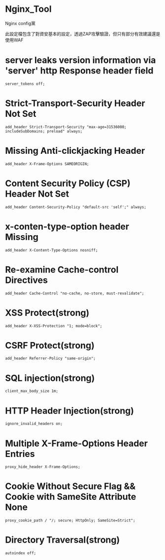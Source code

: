 # Nginx_Tool
Nginx config黨

此設定檔包含了對資安基本的設定，透過ZAP攻擊驗證，但只有部分有效建議還是使用WAF

# server leaks version information via 'server' http Response header field  
    server_tokens off;
 # Strict-Transport-Security Header Not Set 
    add_header Strict-Transport-Security "max-age=31536000; includeSubDomains; preload" always;
 # Missing Anti-clickjacking Header
    add_header X-Frame-Options SAMEORIGIN; 
 # Content Security Policy (CSP) Header Not Set 
    add_header Content-Security-Policy "default-src 'self';" always;
 # x-conten-type-option header Missing
    add_header X-Content-Type-Options nosniff; 
 # Re-examine Cache-control Directives
    add_header Cache-Control "no-cache, no-store, must-revalidate";
 # XSS Protect(strong)  
    add_header X-XSS-Protection "1; mode=block";
 # CSRF Protect(strong)
    add_header Referrer-Policy "same-origin";
 # SQL injection(strong)
    client_max_body_size 1m;
 # HTTP Header Injection(strong)
    ignore_invalid_headers on;
 # Multiple X-Frame-Options Header Entries  
    proxy_hide_header X-Frame-Options;
 # Cookie Without Secure Flag && Cookie with SameSite Attribute None
    proxy_cookie_path / "/; secure; HttpOnly; SameSite=Strict";
 # Directory Traversal(strong)
    autoindex off;
